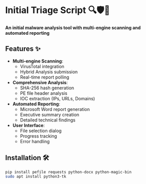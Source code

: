 # Initial Triage Script 🔍🛡️📄

**An initial malware analysis tool with multi-engine scanning and automated reporting**

## Features ✨
- **Multi-engine Scanning**:
  - VirusTotal integration
  - Hybrid Analysis submission
  - Real-time report polling
- **Comprehensive Analysis**:
  - SHA-256 hash generation
  - PE file header analysis
  - IOC extraction (IPs, URLs, Domains)
- **Automated Reporting**:
  - Microsoft Word report generation
  - Executive summary creation
  - Detailed technical findings
- **User Interface**:
  - File selection dialog
  - Progress tracking
  - Error handling

## Installation 🛠️
```bash
pip install pefile requests python-docx python-magic-bin
sudo apt install python3-tk
